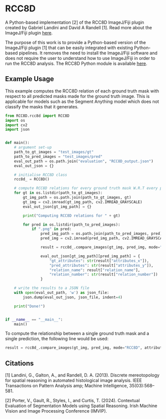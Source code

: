 # RCC8D
A Python-based implementation [2] of the RCC8D ImageJ/Fiji plugin created by Gabriel Landini and David A Randell [1]. Read more about the ImageJ/Fiji plugin [here](https://blog.bham.ac.uk/intellimic/spatial-reasoning-with-imagej-using-the-region-connection-calculus/).

The purpose of this work is to provide a Python-based version of the ImageJ/Fiji plugin [1] that can be easily integrated with existing Python-based pipelines. It removes the need to install the ImageJ/Fiji software and does not require the user to understand how to use ImageJ/Fiji in order to run the RCC8D analysis. The RCC8D Python module is available [here](https://pypi.org/project/RCC8D/).

## Example Usage

This example computes the RCC8D relation of each ground truth mask with respect to all predicted masks made for the ground truth image. This is applicable for models such as the Segment Anything model which does not classify the masks that it generates.

```python
from RCC8D.rcc8d import RCC8D
import os
import cv2
import json


def main():
    # argument set-up
    path_to_gt_images = "test_images/gt"
    path_to_pred_images = "test_images/pred"
    eval_out_path = os.path.join("evaluation", "RCC8D_output.json")
    eval_out_json = {}

    # initialise RCC8D class
    rcc8d_ = RCC8D()

    # compute RCC8D relations for every ground truth mask W.R.T every predicted mask
    for gt in os.listdir(path_to_gt_images):
        gt_img_path = os.path.join(path_to_gt_images, gt)
        gt_img = cv2.imread(gt_img_path, cv2.IMREAD_GRAYSCALE)
        eval_out_json[gt_img_path] = {}

        print("Computing RCC8D relations for " + gt)

        for pred in os.listdir(path_to_pred_images):
            if ".png" in pred:
                pred_img_path = os.path.join(path_to_pred_images, pred)
                pred_img = cv2.imread(pred_img_path, cv2.IMREAD_GRAYSCALE)

                result = rcc8d_.compare_images(gt_img, pred_img, mode="RCC8D", attributes=True, details=True)

                eval_out_json[gt_img_path][pred_img_path] = {
                    "gt_attributes": str(result["attributes_x"]),
                    "pred_attributes": str(result["attributes_y"]),
                    "relation_name": result["relation_name"],
                    "relation_number": str(result["relation_number"])
                }

    # write the results to a JSON file
    with open(eval_out_path, 'w') as json_file:
        json.dump(eval_out_json, json_file, indent=4)

    print("Done!")


if __name__ == "__main__":
    main()

```

To compute the relationship between a single ground truth mask and a single prediction, the following line would be used:

```python
result = rcc8d_.compare_images(gt_img, pred_img, mode="RCC8D", attributes=True, details=True)
```

## Citations

[1] Landini, G., Galton, A., and Randell, D. A. (2013). Discrete mereotopology for spatial reasoning in automated histological image analysis. IEEE Transactions on Pattern Analysis amp; Machine Intelligence, 35(03):568–581.

[2] Porter, V., Gault, R., Styles, I., and Curtis, T. (2024). Contextual Evaluation of Segmentation Models using Spatial Reasoning. Irish Machine Vision and Image Processing Conference (IMVIP).
